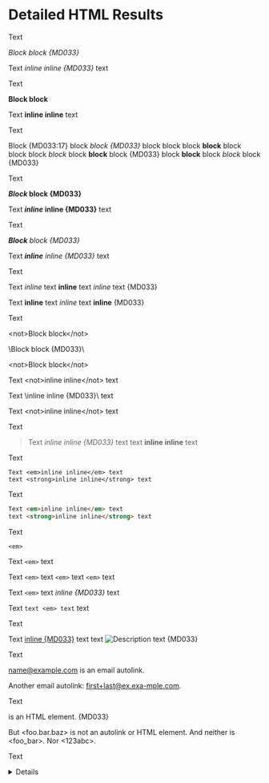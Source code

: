 # Detailed HTML Results

Text

<em>Block block {MD033}</em>

Text <em>inline inline {MD033}</em> text

Text

<strong>Block block</strong>

Text <strong>inline inline</strong> text

Text

<p>
Block  {MD033:17}
block <em>block {MD033}</em> block
block
block <strong>block</strong> block
block
block <em>block</em> block <strong>block</strong> block {MD033}
block <strong>block</strong> block <em>block</em> block {MD033}
</p>

Text

<strong><em>Block</em> block {MD033}</strong>

Text <strong><em>inline</em> inline {MD033}</strong> text

Text

<em><strong>Block</strong> block {MD033}</em>

Text <em><strong>inline</strong> inline {MD033}</em> text

Text

Text <em>inline</em> text <strong>inline</strong> text <em>inline</em> text {MD033}

Text <strong>inline</strong> text <em>inline</em> text <strong>inline</strong> {MD033}

Text

\<not>Block block\</not>

\\<problem>Block block {MD033}\\</problem>

<not\>Block block</not\>

Text \<not>inline inline\</not> text

Text \\<problem>inline inline {MD033}\\</problem> text

Text <not\>inline inline</not\> text

Text

> Text <em>inline inline {MD033}</em> text
> text <strong>inline inline</strong> text

Text

    Text <em>inline inline</em> text
    text <strong>inline inline</strong> text

Text

```html
Text <em>inline inline</em> text
text <strong>inline inline</strong> text
```

Text

`<em>`

Text ``<em>`` text

Text `<em>` text ``<em>`` text ```<em>``` text

Text `<em>` text <em>inline {MD033}</em> text

Text ``text <em> text`` text

Text

Text <a href="#anchor">inline {MD033}</a> text
text <img src="src.png" alt="Description" /> text {MD033}

Text

<name@example.com> is an email autolink.

Another email autolink: <first+last@ex.exa-mple.com>.

Text

<foo-bar-baz> is an HTML element. {MD033}

But <foo.bar.baz> is not an autolink or HTML element.
And neither is <foo_bar>.
Nor <123abc>.

Text

<details>

{MD033:109}

	<details>

- Item
	<details>

{MD033:116}

<custom-element attribute1="value1"
                attribute2="value2" />

{MD033:120}

Text <!-- <commented-out html="tag"> --> text.

<!-- markdownlint-configure-file {
  "no-hard-tabs": false,
  "no-inline-html": {
    "allowed_elements": [
      "strong"
    ]
  },
  "code-block-style": false
} -->
